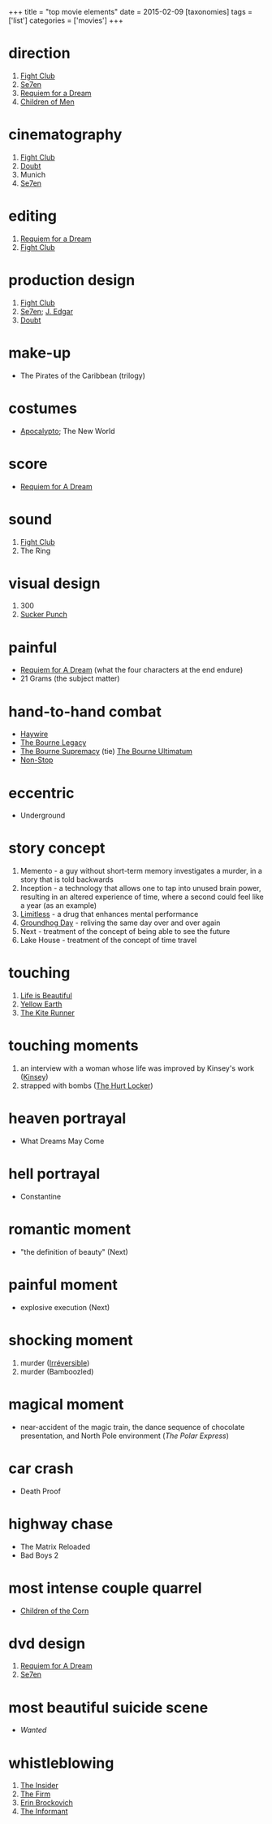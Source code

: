 +++
title = "top movie elements"
date = 2015-02-09
[taxonomies]
tags = ['list']
categories = ['movies']
+++

direction
=========

1.  [Fight Club]
2.  [Se7en]
3.  [Requiem for a Dream]
4.  [Children of Men]

cinematography
==============

1.  [Fight Club]
2.  [Doubt]
3.  Munich
4.  [Se7en]

editing
=======

1.  [Requiem for a Dream]
2.  [Fight Club]

production design
=================

1.  [Fight Club]
2.  [Se7en]; [J. Edgar]
3.  [Doubt]

make-up
=======

-   The Pirates of the Caribbean (trilogy)

costumes
========

-   [Apocalypto]; The New World

score
=====

-   [Requiem for A Dream]

sound
=====

1.  [Fight Club]
2.  The Ring

visual design
=============

1.  300
2.  [Sucker Punch]

painful
=======

-   [Requiem for A Dream] (what the four characters at the end endure)
-   21 Grams (the subject matter)

hand-to-hand combat
===================

-   [Haywire]
-   [The Bourne Legacy]
-   [The Bourne Supremacy] (tie) [The Bourne Ultimatum]
-   [Non-Stop]

eccentric
=========

-   Underground

story concept
=============

1.  Memento - a guy without short-term memory investigates a murder, in
    a story that is told backwards
2.  Inception - a technology that allows one to tap into unused brain
    power, resulting in an altered experience of time, where a second
    could feel like a year (as an example)
3.  [Limitless] - a drug that enhances mental performance
4.  [Groundhog Day] - reliving the same day over and over again
5.  Next - treatment of the concept of being able to see the future
6.  Lake House - treatment of the concept of time travel

touching
========

1.  [Life is Beautiful]
2.  [Yellow Earth]
3.  [The Kite Runner][Life is Beautiful]

touching moments
================

1.  an interview with a woman whose life was improved by Kinsey's work
    ([Kinsey])
2.  strapped with bombs ([The Hurt Locker])

heaven portrayal
================

-   What Dreams May Come

hell portrayal
==============

-   Constantine

romantic moment
===============

-   "the definition of beauty" (Next)

painful moment
==============

-   explosive execution (Next)

shocking moment
===============

1.  murder ([Irréversible])
2.  murder (Bamboozled)

magical moment
==============

-   near-accident of the magic train, the dance sequence of chocolate
    presentation, and North Pole environment (*The Polar Express*)

car crash
=========

-   Death Proof

highway chase
=============

-   The Matrix Reloaded
-   Bad Boys 2

most intense couple quarrel
===========================

-   [Children of the Corn]

dvd design
==========

1.  [Requiem for A Dream]
2.  [Se7en]

most beautiful suicide scene
============================

-   *Wanted*

whistleblowing
==============

1. [The Insider]
2. [The Firm]
3. [Erin Brockovich]
4. [The Informant]

[Fight Club]: http://tshepang.net/fight-club-1999
[Se7en]: http://tshepang.net/se7en-1995
[Requiem for a Dream]: http://tshepang.net/requiem-for-a-dream-2000
[Children of Men]: http://tshepang.net/children-of-men-2006
[Doubt]: http://tshepang.net/doubt-2008
[J. Edgar]: http://tshepang.net/j-edgar-2011
[Apocalypto]: http://tshepang.net/apocalypto-2006
[Sucker Punch]: http://tshepang.net/sucker-punch-2011
[Haywire]: http://tshepang.net/haywire
[The Bourne Legacy]: http://tshepang.net/the-bourne-legacy-2012
[The Bourne Supremacy]: http://tshepang.net/the-bourne-supremacy-2004
[The Bourne Ultimatum]: http://tshepang.net/the-bourne-ultimatum-2007
[Non-Stop]: http://tshepang.net/non-stop
[Limitless]: http://tshepang.net/limitless-2011
[Groundhog Day]: http://tshepang.net/groundhog-day-1993
[Life is Beautiful]: http://tshepang.net/many-many-recent-movies
[Yellow Earth]: http://tshepang.net/yellow-earth-1984
[Kinsey]: http://tshepang.net/kinsey-2004
[The Hurt Locker]: http://tshepang.net/recent-movies-2010-05-06
[Irréversible]: http://tshepang.net/irreversible-2002
[Children of the Corn]: http://tshepang.net/children-of-the-corn-2009
[The Insider]: http://tshepang.net/the-insider-1999
[The Firm]: http://tshepang.net/the-firm-1993
[Erin Brockovich]: http://tshepang.net/erin-brockovich-2000
[The Informant]: http://tshepang.net/the-informant-2009
